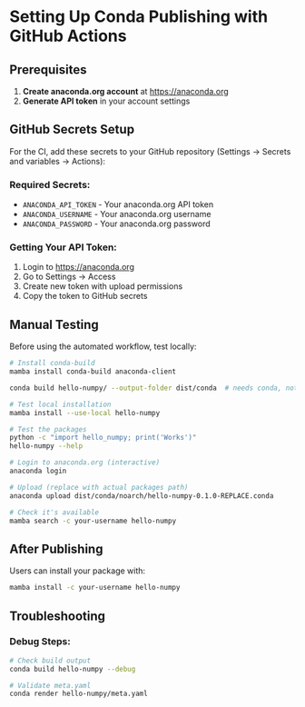 # Setting Up Conda Publishing with GitHub Actions

## Prerequisites

1. **Create anaconda.org account** at https://anaconda.org
2. **Generate API token** in your account settings

## GitHub Secrets Setup

For the CI, add these secrets to your GitHub repository (Settings → Secrets and variables → Actions):

### Required Secrets:
- `ANACONDA_API_TOKEN` - Your anaconda.org API token
- `ANACONDA_USERNAME` - Your anaconda.org username  
- `ANACONDA_PASSWORD` - Your anaconda.org password

### Getting Your API Token:

1. Login to https://anaconda.org
2. Go to Settings → Access
3. Create new token with upload permissions
4. Copy the token to GitHub secrets

## Manual Testing

Before using the automated workflow, test locally:

```bash
# Install conda-build
mamba install conda-build anaconda-client

conda build hello-numpy/ --output-folder dist/conda  # needs conda, not mamba

# Test local installation
mamba install --use-local hello-numpy

# Test the packages
python -c "import hello_numpy; print('Works')"
hello-numpy --help

# Login to anaconda.org (interactive)
anaconda login

# Upload (replace with actual packages path)
anaconda upload dist/conda/noarch/hello-numpy-0.1.0-REPLACE.conda

# Check it's available
mamba search -c your-username hello-numpy
```


## After Publishing

Users can install your package with:

```bash
mamba install -c your-username hello-numpy
```

## Troubleshooting

### Debug Steps:

```bash
# Check build output
conda build hello-numpy --debug

# Validate meta.yaml
conda render hello-numpy/meta.yaml
```
